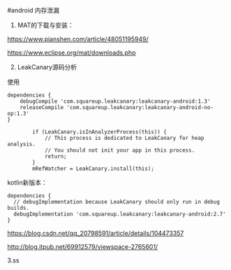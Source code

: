 #android 内存泄漏




1. MAT的下载与安装：

https://www.pianshen.com/article/48051195949/

https://www.eclipse.org/mat/downloads.php

2. LeakCanary源码分析

使用
```
dependencies {
    debugCompile 'com.squareup.leakcanary:leakcanary-android:1.3'
    releaseCompile 'com.squareup.leakcanary:leakcanary-android-no-op:1.3'
}

```

```
        if (LeakCanary.isInAnalyzerProcess(this)) {
            // This process is dedicated to LeakCanary for heap analysis.
            // You should not init your app in this process.
            return;
        }
        mRefWatcher = LeakCanary.install(this);
```

kotlin新版本：

```
dependencies {
  // debugImplementation because LeakCanary should only run in debug builds.
  debugImplementation 'com.squareup.leakcanary:leakcanary-android:2.7'
}
```


https://blog.csdn.net/qq_20798591/article/details/104473357

http://blog.itpub.net/69912579/viewspace-2765601/


3.ss 